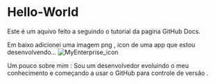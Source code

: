 # Hello-World

Este é um aquivo feito a seguindo o tutorial da pagina GitHub Docs.

Em baixo adicionei uma imagem png , icon de uma app que estou desenvolvendo...
![MyEnterprise_icon](https://github.com/FabioJFR/Hello-World/assets/115872150/8c9b87c8-dd81-43f0-8ccf-da954029f310)

Um pouco sobre mim :
Sou um desenvolvedor evoluindo o meu conhecimento e começando a usar o GitHub para controle de versão .
